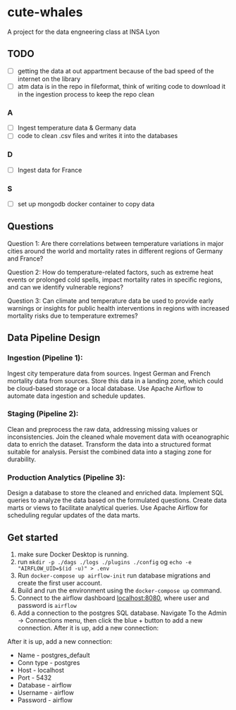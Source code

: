 # cute-whales
A project for the data engneering class at INSA Lyon


## TODO
- [ ] getting the data at out appartment because of the bad speed of the internet on the library
- [ ] atm data is in the repo in fileformat, think of writing code to download it in the ingestion process to keep the repo clean

### A
- [ ] Ingest temperature data & Germany data
- [ ] code to clean .csv files and writes it into the databases

### D
- [ ] Ingest data for France

### S
- [ ] set up mongodb docker container to copy data

## Questions
Question 1: Are there correlations between temperature variations in major cities around the world and mortality rates in different regions of Germany and France?

Question 2: How do temperature-related factors, such as extreme heat events or prolonged cold spells, impact mortality rates in specific regions, and can we identify vulnerable regions?

Question 3: Can climate and temperature data be used to provide early warnings or insights for public health interventions in regions with increased mortality risks due to temperature extremes?

## Data Pipeline Design

### Ingestion (Pipeline 1):
Ingest city temperature data from sources.
Ingest German and French mortality data from sources.
Store this data in a landing zone, which could be cloud-based storage or a local database.
Use Apache Airflow to automate data ingestion and schedule updates.

### Staging (Pipeline 2):
Clean and preprocess the raw data, addressing missing values or inconsistencies.
Join the cleaned whale movement data with oceanographic data to enrich the dataset.
Transform the data into a structured format suitable for analysis.
Persist the combined data into a staging zone for durability.

### Production Analytics (Pipeline 3):
Design a database to store the cleaned and enriched data.
Implement SQL queries to analyze the data based on the formulated questions.
Create data marts or views to facilitate analytical queries.
Use Apache Airflow for scheduling regular updates of the data marts.

## Get started
1. make sure Docker Desktop is running.
2. run `mkdir -p ./dags ./logs ./plugins ./config` og `echo -e "AIRFLOW_UID=$(id -u)" > .env`
3. Run `docker-compose up airflow-init` run database migrations and create the first user account.
4. Build and run the environment using the `docker-compose up` command.
5. Connect to the airflow dashboard [localhost:8080](http://localhost:8080/), where user and password is `airflow`
6. Add a connection to the postgres SQL database. Navigate To the Admin -> Connections menu, then click the blue + button to add a new connection.
After it is up, add a new connection:

After it is up, add a new connection:

* Name - postgres_default
* Conn type - postgres
* Host - localhost
* Port - 5432
* Database - airflow
* Username - airflow
* Password - airflow